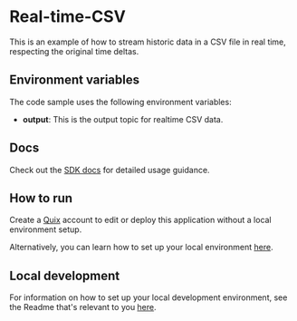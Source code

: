 # Real-time-CSV

This is an example of how to stream historic data in a CSV file in real time, respecting the original time deltas.

## Environment variables

The code sample uses the following environment variables:

- **output**: This is the output topic for realtime CSV data.

## Docs
Check out the [SDK docs](https://docs.quix.io/sdk-intro.html) for detailed usage guidance.

## How to run
Create a [Quix](https://portal.platform.quix.ai/self-sign-up?xlink=github) account to edit or deploy this application without a local environment setup.

Alternatively, you can learn how to set up your local environment [here](https://docs.quix.io/sdk/python-setup.html).


## Local development

For information on how to set up your local development environment, see the Readme that's relevant to you [here](../../local-development/).
